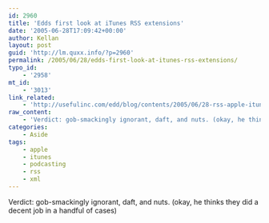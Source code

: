 ```yaml
---
id: 2960
title: 'Edds first look at iTunes RSS extensions'
date: '2005-06-28T17:09:42+00:00'
author: Kellan
layout: post
guid: 'http://lm.quxx.info/?p=2960'
permalink: /2005/06/28/edds-first-look-at-itunes-rss-extensions/
typo_id:
    - '2958'
mt_id:
    - '3013'
link_related:
    - 'http://usefulinc.com/edd/blog/contents/2005/06/28-rss-apple-itunes/read'
raw_content:
    - 'Verdict: gob-smackingly ignorant, daft, and nuts. (okay, he thinks they did a decent job in a handful of cases)'
categories:
    - Aside
tags:
    - apple
    - itunes
    - podcasting
    - rss
    - xml
---
```


Verdict: gob-smackingly ignorant, daft, and nuts. (okay, he thinks they did a decent job in a handful of cases)